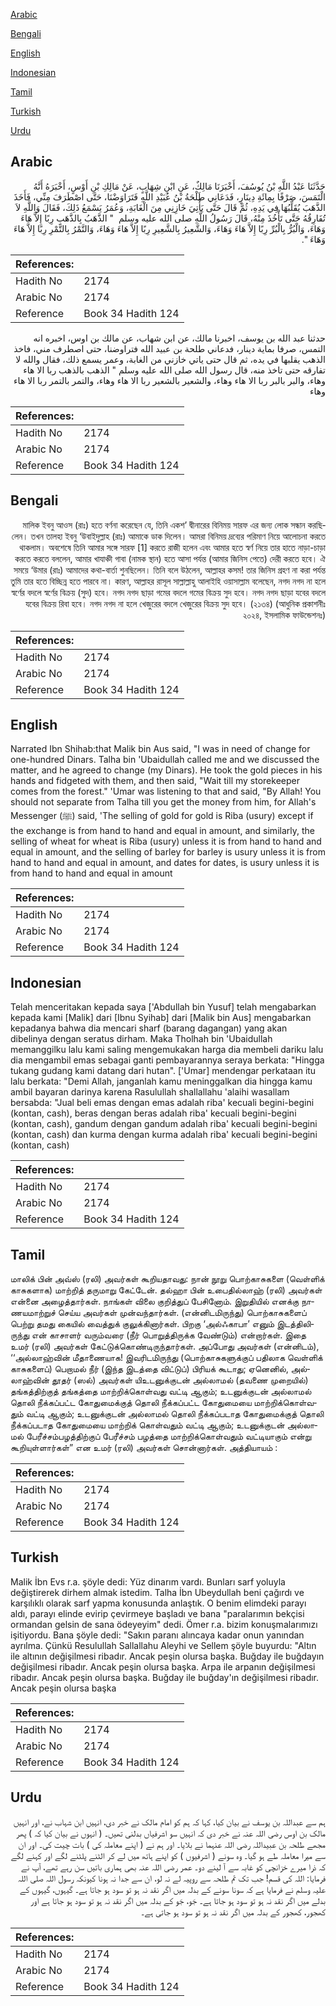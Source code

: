 [Arabic](#arabic)

[Bengali](#bengali)

[English](#english)

[Indonesian](#indonesian)

[Tamil](#tamil)

[Turkish](#turkish)

[Urdu](#urdu)

## Arabic


<div dir="rtl" lang="ar" style={{fontSize:'larger',backgroundColor:'#f8f9fa',padding:20}}>
حَدَّثَنَا عَبْدُ اللَّهِ بْنُ يُوسُفَ، أَخْبَرَنَا مَالِكٌ، عَنِ ابْنِ شِهَابٍ، عَنْ مَالِكِ بْنِ أَوْسٍ، أَخْبَرَهُ أَنَّهُ الْتَمَسَ، صَرْفًا بِمِائَةِ دِينَارٍ، فَدَعَانِي طَلْحَةُ بْنُ عُبَيْدِ اللَّهِ فَتَرَاوَضْنَا، حَتَّى اصْطَرَفَ مِنِّي، فَأَخَذَ الذَّهَبَ يُقَلِّبُهَا فِي يَدِهِ، ثُمَّ قَالَ حَتَّى يَأْتِيَ خَازِنِي مِنَ الْغَابَةِ، وَعُمَرُ يَسْمَعُ ذَلِكَ، فَقَالَ وَاللَّهِ لاَ تُفَارِقُهُ حَتَّى تَأْخُذَ مِنْهُ، قَالَ رَسُولُ اللَّهِ صلى الله عليه وسلم ‏ "‏ الذَّهَبُ بِالذَّهَبِ رِبًا إِلاَّ هَاءَ وَهَاءَ، وَالْبُرُّ بِالْبُرِّ رِبًا إِلاَّ هَاءَ وَهَاءَ، وَالشَّعِيرُ بِالشَّعِيرِ رِبًا إِلاَّ هَاءَ وَهَاءَ، وَالتَّمْرُ بِالتَّمْرِ رِبًا إِلاَّ هَاءَ وَهَاءَ ‏"‏‏.‏
</div>
<div style={{backgroundColor:'#f8f9fa',padding:20, marginBottom: 10}}><table> <thead> <tr> <th>References:</th> <th></th> </tr> </thead> <tbody><tr><td>Hadith No</td><td>2174</td></tr><tr><td>Arabic No</td><td>2174</td></tr><tr><td>Reference</td><td>Book 34 Hadith 124</td></tr></tbody></table></div>


<div dir="rtl" lang="ar" style={{fontSize:'larger',backgroundColor:'#f8f9fa',padding:20}}>
حدثنا عبد الله بن يوسف، اخبرنا مالك، عن ابن شهاب، عن مالك بن اوس، اخبره انه التمس، صرفا بماية دينار، فدعاني طلحة بن عبيد الله فتراوضنا، حتى اصطرف مني، فاخذ الذهب يقلبها في يده، ثم قال حتى ياتي خازني من الغابة، وعمر يسمع ذلك، فقال والله لا تفارقه حتى تاخذ منه، قال رسول الله صلى الله عليه وسلم " الذهب بالذهب ربا الا هاء وهاء، والبر بالبر ربا الا هاء وهاء، والشعير بالشعير ربا الا هاء وهاء، والتمر بالتمر ربا الا هاء وهاء
</div>
<div style={{backgroundColor:'#f8f9fa',padding:20, marginBottom: 10}}><table> <thead> <tr> <th>References:</th> <th></th> </tr> </thead> <tbody><tr><td>Hadith No</td><td>2174</td></tr><tr><td>Arabic No</td><td>2174</td></tr><tr><td>Reference</td><td>Book 34 Hadith 124</td></tr></tbody></table></div>

## Bengali


<div dir="rtl" lang="bn" style={{fontSize:'larger',backgroundColor:'#f8f9fa',padding:20}}>
মালিক ইবনু আওস (রাঃ) হতে বর্ণনা করেছেন যে, তিনি একশ’ দ্বীনারের বিনিময় সারফ এর জন্য লোক সন্ধান করছিলেন। তখন তালহা ইবনু ‘উবাইদুল্লাহ (রাঃ) আমাকে ডাক দিলেন। আমরা বিনিময় দ্রব্যের পরিমাণ নিয়ে আলোচনা করতে থাকলাম। অবশেষে তিনি আমার সঙ্গে সারফ [1] করতে রাজী হলেন এবং আমার হতে স্বর্ণ নিয়ে তার হাতে নাড়া-চাড়া করতে করতে বললেন, আমার খাযাঞ্চী গাবা (নামক স্থান) হতে আসা পর্যন্ত (আমার জিনিস পেতে) দেরী করতে হবে। ঐ সময়ে ‘উমার (রাঃ) আমাদের কথা-বার্তা শুনছিলেন। তিনি বলে উঠলেন, আল্লাহর কসম! তার জিনিস গ্রহণ না করা পর্যন্ত তুমি তার হতে বিচ্ছিন্ন হতে পারবে না। কারণ, আল্লাহর রাসূল সাল্লাল্লাহু আলাইহি ওয়াসাল্লাম বলেছেন, নগদ নগদ না হলে স্বর্ণের বদলে স্বর্ণের বিক্রয় (সুদ) হবে। নগদ নগদ ছাড়া গমের বদলে গমের বিক্রয় সুদ হবে। নগদ নগদ ছাড়া যবের বদলে যবের বিক্রয় রিবা হবে। নগদ নগদ না হলে খেজুরের বদলে খেজুরের বিক্রয় সুদ হবে। (২১৩৪) (আধুনিক প্রকাশনীঃ ২০২৪, ইসলামিক ফাউন্ডেশনঃ)
</div>
<div style={{backgroundColor:'#f8f9fa',padding:20, marginBottom: 10}}><table> <thead> <tr> <th>References:</th> <th></th> </tr> </thead> <tbody><tr><td>Hadith No</td><td>2174</td></tr><tr><td>Arabic No</td><td>2174</td></tr><tr><td>Reference</td><td>Book 34 Hadith 124</td></tr></tbody></table></div>

## English


<div dir="ltr" lang="en" style={{fontSize:'larger',backgroundColor:'#f8f9fa',padding:20}}>
Narrated Ibn Shihab:that Malik bin Aus said, "I was in need of change for one-hundred Dinars. Talha bin 'Ubaidullah called me and we discussed the matter, and he agreed to change (my Dinars). He took the gold pieces in his hands and fidgeted with them, and then said, "Wait till my storekeeper comes from the forest." 'Umar was listening to that and said, "By Allah! You should not separate from Talha till you get the money from him, for Allah's Messenger (ﷺ) said, 'The selling of gold for gold is Riba (usury) except if the exchange is from hand to hand and equal in amount, and similarly, the selling of wheat for wheat is Riba (usury) unless it is from hand to hand and equal in amount, and the selling of barley for barley is usury unless it is from hand to hand and equal in amount, and dates for dates, is usury unless it is from hand to hand and equal in amount
</div>
<div style={{backgroundColor:'#f8f9fa',padding:20, marginBottom: 10}}><table> <thead> <tr> <th>References:</th> <th></th> </tr> </thead> <tbody><tr><td>Hadith No</td><td>2174</td></tr><tr><td>Arabic No</td><td>2174</td></tr><tr><td>Reference</td><td>Book 34 Hadith 124</td></tr></tbody></table></div>

## Indonesian


<div dir="ltr" lang="id" style={{fontSize:'larger',backgroundColor:'#f8f9fa',padding:20}}>
Telah menceritakan kepada saya ['Abdullah bin Yusuf] telah mengabarkan kepada kami [Malik] dari [Ibnu Syihab] dari [Malik bin Aus] mengabarkan kepadanya bahwa dia mencari sharf (barang dagangan) yang akan dibelinya dengan seratus dirham. Maka Tholhah bin 'Ubaidullah memanggilku lalu kami saling mengemukakan harga dia membeli dariku lalu dia mengambil emas sebagai ganti pembayarannya seraya berkata: "Hingga tukang gudang kami datang dari hutan". ['Umar] mendengar perkataan itu lalu berkata: "Demi Allah, janganlah kamu meninggalkan dia hingga kamu ambil bayaran darinya karena Rasulullah shallallahu 'alaihi wasallam bersabda: "Jual beli emas dengan emas adalah riba' kecuali begini-begini (kontan, cash), beras dengan beras adalah riba' kecuali begini-begini (kontan, cash), gandum dengan gandum adalah riba' kecuali begini-begini (kontan, cash) dan kurma dengan kurma adalah riba' kecuali begini-begini (kontan, cash)
</div>
<div style={{backgroundColor:'#f8f9fa',padding:20, marginBottom: 10}}><table> <thead> <tr> <th>References:</th> <th></th> </tr> </thead> <tbody><tr><td>Hadith No</td><td>2174</td></tr><tr><td>Arabic No</td><td>2174</td></tr><tr><td>Reference</td><td>Book 34 Hadith 124</td></tr></tbody></table></div>

## Tamil


<div dir="ltr" lang="ta" style={{fontSize:'larger',backgroundColor:'#f8f9fa',padding:20}}>
மாலிக் பின் அவ்ஸ் (ரலி) அவர்கள் கூறியதாவது: நான் நூறு பொற்காசுகளை (வெள்ளிக் காசுகளாக) மாற்றித் தருமாறு கேட்டேன். தல்ஹா பின் உபைதில்லாஹ் (ரலி) அவர்கள் என்னை அழைத்தார்கள். நாங்கள் விலை குறித்துப் பேசினோம். இறுதியில் எனக்கு நாணயமாற்றுச் செய்ய அவர்கள் முன்வந்தார்கள். (என்னிடமிருந்து) பொற்காசுகளைப் பெற்று தமது கையில் வைத்துக் குலுக்கினார்கள். பிறகு ‘அல்ஃகாபா’ எனும் இடத்திலிருந்து என் காசாளர் வரும்வரை (நீர் பொறுத்திருக்க வேண்டும்) என்றார்கள். இதை உமர் (ரலி) அவர்கள் கேட்டுக்கொண்டிருந்தார்கள். அப்போது அவர்கள் (என்னிடம்), ‘‘அல்லாஹ்வின் மீதாணையாக! இவரிடமிருந்து (பொற்காசுகளுக்குப் பதிலாக வெள்ளிக் காசுகளைப்) பெறாமல் நீர் (இந்த இடத்தை விட்டுப்) பிரியக் கூடாது; ஏனெனில், அல்லாஹ்வின் தூதர் (ஸல்) அவர்கள் யிஉடனுக்குடன் அல்லாமல் (தவணை முறையில்) தங்கத்திற்குத் தங்கத்தை மாற்றிக்கொள்வது வட்டி ஆகும்; உடனுக்குடன் அல்லாமல் தொலி நீக்கப்பட்ட கோதுமைக்குத் தொலி நீக்கப்பட்ட கோதுமையை மாற்றிக்கொள்வதும் வட்டி ஆகும்; உடனுக்குடன் அல்லாமல் தொலி நீக்கப்படாத கோதுமைக்குத் தொலி நீக்கப்படாத கோதுமையை மாற்றிக் கொள்வதும் வட்டி ஆகும்; உடனுக்குடன் அல்லாமல் பேரீச்சம்பழத்திற்குப் பேரீச்சம் பழத்தை மாற்றிக்கொள்வதும் வட்டியாகும் என்று கூறியுள்ளார்கள்” என உமர் (ரலி) அவர்கள் சொன்னார்கள். அத்தியாயம் :
</div>
<div style={{backgroundColor:'#f8f9fa',padding:20, marginBottom: 10}}><table> <thead> <tr> <th>References:</th> <th></th> </tr> </thead> <tbody><tr><td>Hadith No</td><td>2174</td></tr><tr><td>Arabic No</td><td>2174</td></tr><tr><td>Reference</td><td>Book 34 Hadith 124</td></tr></tbody></table></div>

## Turkish


<div dir="ltr" lang="tr" style={{fontSize:'larger',backgroundColor:'#f8f9fa',padding:20}}>
Malik İbn Evs r.a. şöyle dedi: Yüz dinarım vardı. Bunları sarf yoluyla değiştirerek dirhem almak istedim. Talha İbn Ubeydullah beni çağırdı ve karşılıklı olarak sarf yapma konusunda anlaştık. O benim elimdeki parayı aldı, parayı elinde evirip çevirmeye başladı ve bana "paralarımın bekçisi ormandan gelsin de sana ödeyeyim" dedi. Ömer r.a. bizim konuşmalarımızı işitiyordu. Bana şöyle dedi: "Sakın paranı alıncaya kadar onun yanından ayrılma. Çünkü Resulullah Sallallahu Aleyhi ve Sellem şöyle buyurdu: "Altın ile altının değişilmesi ribadır. Ancak peşin olursa başka. Buğday ile buğdayın değişilmesi ribadır. Ancak peşin olursa başka. Arpa ile arpanın değişilmesi ribadır. Ancak peşin olursa başka. Buğday ile buğday'ın değişilmesi ribadır. Ancak peşin olursa başka
</div>
<div style={{backgroundColor:'#f8f9fa',padding:20, marginBottom: 10}}><table> <thead> <tr> <th>References:</th> <th></th> </tr> </thead> <tbody><tr><td>Hadith No</td><td>2174</td></tr><tr><td>Arabic No</td><td>2174</td></tr><tr><td>Reference</td><td>Book 34 Hadith 124</td></tr></tbody></table></div>

## Urdu


<div dir="rtl" lang="ur" style={{fontSize:'larger',backgroundColor:'#f8f9fa',padding:20}}>
ہم سے عبداللہ بن یوسف نے بیان کیا، کہا کہ ہم کو امام مالک نے خبر دی، انہیں ابن شہاب نے، اور انہیں مالک بن اوس رضی اللہ عنہ نے خبر دی کہ انہیں سو اشرفیاں بدلنی تھیں۔ ( انہوں نے بیان کیا کہ ) پھر مجھے طلحہ بن عبیداللہ رضی اللہ عنہما نے بلایا۔ اور ہم نے ( اپنے معاملہ کی ) بات چیت کی۔ اور ان سے میرا معاملہ طے ہو گیا۔ وہ سونے ( اشرفیوں ) کو اپنے ہاتھ میں لے کر الٹنے پلٹنے لگے اور کہنے لگے کہ ذرا میرے خزانچی کو غابہ سے آ لینے دو۔ عمر رضی اللہ عنہ بھی ہماری باتیں سن رہے تھے، آپ نے فرمایا: اللہ کی قسم! جب تک تم طلحہ سے روپیہ لے نہ لو، ان سے جدا نہ ہونا کیونکہ رسول اللہ صلی اللہ علیہ وسلم نے فرمایا ہے کہ سونا سونے کے بدلہ میں اگر نقد نہ ہو تو سود ہو جاتا ہے۔ گیہوں، گیہوں کے بدلے میں اگر نقد نہ ہو تو سود ہو جاتا ہے۔ جَو، جَو کے بدلہ میں اگر نقد نہ ہو تو سود ہو جاتا ہے اور کھجور، کھجور کے بدلہ میں اگر نقد نہ ہو تو سود ہو جاتی ہے۔
</div>
<div style={{backgroundColor:'#f8f9fa',padding:20, marginBottom: 10}}><table> <thead> <tr> <th>References:</th> <th></th> </tr> </thead> <tbody><tr><td>Hadith No</td><td>2174</td></tr><tr><td>Arabic No</td><td>2174</td></tr><tr><td>Reference</td><td>Book 34 Hadith 124</td></tr></tbody></table></div>